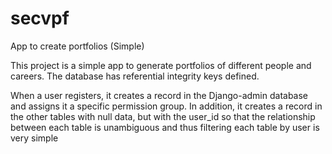 # secvpf
App to create portfolios (Simple)

This project is a simple app to generate portfolios of different people and careers.
The database has referential integrity keys defined.

When a user registers, it creates a record in the Django-admin database and assigns it a specific permission group. In addition, it creates a record in the other tables with null data, but with the user_id so that the relationship between each table is unambiguous and thus filtering each table by user is very simple
